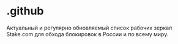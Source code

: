 # .github
Актуальный и регулярно обновляемый список рабочих зеркал Stake.com для обхода блокировок в России и по всему миру.
